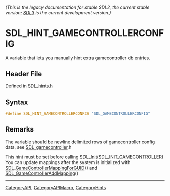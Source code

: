 ###### (This is the legacy documentation for stable SDL2, the current stable version; [SDL3](https://wiki.libsdl.org/SDL3/) is the current development version.)
# SDL_HINT_GAMECONTROLLERCONFIG

A variable that lets you manually hint extra gamecontroller db entries.

## Header File

Defined in [SDL_hints.h](https://github.com/libsdl-org/SDL/blob/SDL2/include/SDL_hints.h)

## Syntax

```c
#define SDL_HINT_GAMECONTROLLERCONFIG "SDL_GAMECONTROLLERCONFIG"
```

## Remarks

The variable should be newline delimited rows of gamecontroller config
data, see [SDL_gamecontroller](SDL_gamecontroller).h

This hint must be set before calling
[SDL_Init](SDL_Init)([SDL_INIT_GAMECONTROLLER](SDL_INIT_GAMECONTROLLER))
You can update mappings after the system is initialized with
[SDL_GameControllerMappingForGUID](SDL_GameControllerMappingForGUID)() and
[SDL_GameControllerAddMapping](SDL_GameControllerAddMapping)()

----
[CategoryAPI](CategoryAPI), [CategoryAPIMacro](CategoryAPIMacro), [CategoryHints](CategoryHints)

